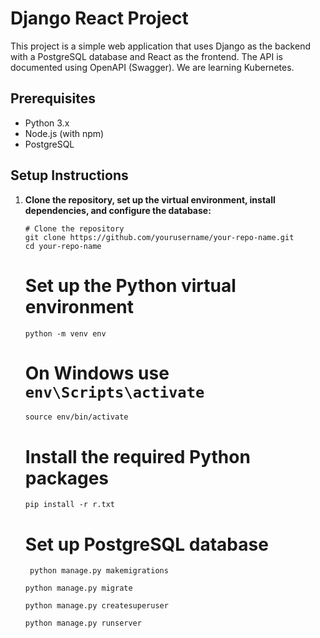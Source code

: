 # Django React Project

This project is a simple web application that uses Django as the backend with a PostgreSQL database and React as the frontend. The API is documented using OpenAPI (Swagger). We are learning Kubernetes.

## Prerequisites

- Python 3.x
- Node.js (with npm)
- PostgreSQL

## Setup Instructions

1. **Clone the repository, set up the virtual environment, install dependencies, and configure the database:**

   ```code
   # Clone the repository
   git clone https://github.com/yourusername/your-repo-name.git
   cd your-repo-name
   ```

   # Set up the Python virtual environment
   ```code
   python -m venv env
   ```

   # On Windows use `env\Scripts\activate`
   ```code
   source env/bin/activate  
   ```

   # Install the required Python packages
   ```code
   pip install -r r.txt
   ```

   # Set up PostgreSQL database
   ```code
	python manage.py makemigrations
	```
	```code
	python manage.py migrate
	```
	
	```code
	python manage.py createsuperuser
	```

	```code
	python manage.py runserver
	```
